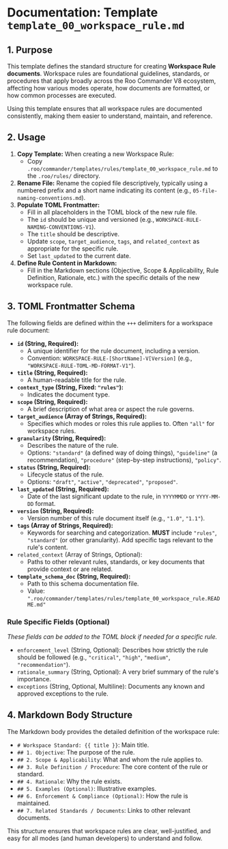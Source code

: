 # Documentation: Template `template_00_workspace_rule.md`

## 1. Purpose

This template defines the standard structure for creating **Workspace Rule documents**. Workspace rules are foundational guidelines, standards, or procedures that apply broadly across the Roo Commander V8 ecosystem, affecting how various modes operate, how documents are formatted, or how common processes are executed.

Using this template ensures that all workspace rules are documented consistently, making them easier to understand, maintain, and reference.

## 2. Usage

1.  **Copy Template:** When creating a new Workspace Rule:
    *   Copy `.roo/commander/templates/rules/template_00_workspace_rule.md` to the `.roo/rules/` directory.
2.  **Rename File:** Rename the copied file descriptively, typically using a numbered prefix and a short name indicating its content (e.g., `05-file-naming-conventions.md`).
3.  **Populate TOML Frontmatter:**
    *   Fill in all placeholders in the TOML block of the new rule file.
    *   The `id` should be unique and versioned (e.g., `WORKSPACE-RULE-NAMING-CONVENTIONS-V1`).
    *   The `title` should be descriptive.
    *   Update `scope`, `target_audience`, `tags`, and `related_context` as appropriate for the specific rule.
    *   Set `last_updated` to the current date.
4.  **Define Rule Content in Markdown:**
    *   Fill in the Markdown sections (Objective, Scope & Applicability, Rule Definition, Rationale, etc.) with the specific details of the new workspace rule.

## 3. TOML Frontmatter Schema

The following fields are defined within the `+++` delimiters for a workspace rule document:

*   **`id` (String, Required):**
    *   A unique identifier for the rule document, including a version.
    *   Convention: `WORKSPACE-RULE-[ShortName]-V[Version]` (e.g., `"WORKSPACE-RULE-TOML-MD-FORMAT-V1"`).
*   **`title` (String, Required):**
    *   A human-readable title for the rule.
*   **`context_type` (String, Fixed: `"rules"`):**
    *   Indicates the document type.
*   **`scope` (String, Required):**
    *   A brief description of what area or aspect the rule governs.
*   **`target_audience` (Array of Strings, Required):**
    *   Specifies which modes or roles this rule applies to. Often `"all"` for workspace rules.
*   **`granularity` (String, Required):**
    *   Describes the nature of the rule.
    *   Options: `"standard"` (a defined way of doing things), `"guideline"` (a recommendation), `"procedure"` (step-by-step instructions), `"policy"`.
*   **`status` (String, Required):**
    *   Lifecycle status of the rule.
    *   Options: `"draft"`, `"active"`, `"deprecated"`, `"proposed"`.
*   **`last_updated` (String, Required):**
    *   Date of the last significant update to the rule, in `YYYYMMDD` or `YYYY-MM-DD` format.
*   **`version` (String, Required):**
    *   Version number of this rule document itself (e.g., `"1.0"`, `"1.1"`).
*   **`tags` (Array of Strings, Required):**
    *   Keywords for searching and categorization. **MUST** include `"rules"`, `"standard"` (or other granularity). Add specific tags relevant to the rule's content.
*   `related_context` (Array of Strings, Optional):
    *   Paths to other relevant rules, standards, or key documents that provide context or are related.
*   **`template_schema_doc` (String, Required):**
    *   Path to this schema documentation file.
    *   Value: `".roo/commander/templates/rules/template_00_workspace_rule.README.md"`

### Rule Specific Fields (Optional)

*These fields can be added to the TOML block if needed for a specific rule.*
*   `enforcement_level` (String, Optional): Describes how strictly the rule should be followed (e.g., `"critical"`, `"high"`, `"medium"`, `"recommendation"`).
*   `rationale_summary` (String, Optional): A very brief summary of the rule's importance.
*   `exceptions` (String, Optional, Multiline): Documents any known and approved exceptions to the rule.

## 4. Markdown Body Structure

The Markdown body provides the detailed definition of the workspace rule:

*   `# Workspace Standard: {{ title }}`: Main title.
*   `## 1. Objective`: The purpose of the rule.
*   `## 2. Scope & Applicability`: What and whom the rule applies to.
*   `## 3. Rule Definition / Procedure`: The core content of the rule or standard.
*   `## 4. Rationale`: Why the rule exists.
*   `## 5. Examples (Optional)`: Illustrative examples.
*   `## 6. Enforcement & Compliance (Optional)`: How the rule is maintained.
*   `## 7. Related Standards / Documents`: Links to other relevant documents.

This structure ensures that workspace rules are clear, well-justified, and easy for all modes (and human developers) to understand and follow.